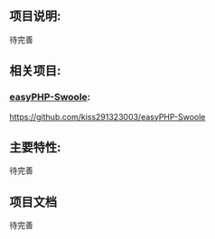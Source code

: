 ## 项目说明:
待完善
## 相关项目:
### [easyPHP-Swoole](https://github.com/kiss291323003/easyPHP-Swoole):
https://github.com/kiss291323003/easyPHP-Swoole
## 主要特性:
待完善

## 项目文档
待完善
